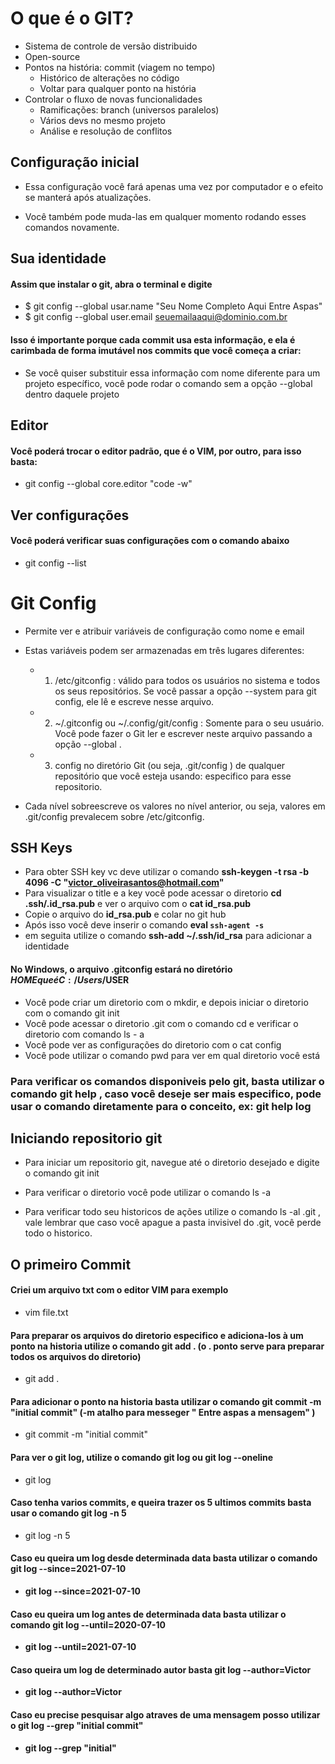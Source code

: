 # O que é o GIT?

* Sistema de controle de versão distribuido
* Open-source
* Pontos na história: commit (viagem no tempo)
    * Histórico de alterações no código
    * Voltar para qualquer ponto na história
* Controlar o fluxo de novas funcionalidades
    * Ramificações: branch (universos paralelos)
    * Vários devs no mesmo projeto
    * Análise e resolução de conflitos

## Configuração inicial

* Essa configuração você fará apenas uma vez por computador e o efeito se manterá após atualizações.

* Você também pode muda-las em qualquer momento rodando esses comandos novamente.

## Sua identidade

####  Assim que instalar o git, abra o terminal e digite

* $ git config --global usar.name "Seu Nome Completo Aqui Entre Aspas"
* $ git config --global user.email seuemailaaqui@dominio.com.br

#### Isso é importante porque cada commit usa esta informação, e ela é carimbada de forma imutável nos commits que você começa a criar:

* Se você quiser substituir essa informação com nome diferente para um projeto específico, você pode rodar o comando sem a opção --global dentro daquele projeto

## Editor

#### Você poderá trocar o editor padrão, que é o VIM, por outro, para isso basta:

* git config --global core.editor "code -w"

## Ver configurações

#### Você poderá verificar suas configurações com o comando abaixo

* git config --list

# Git Config

* Permite ver e atribuir variáveis de configuração como nome e email
* Estas variáveis podem ser armazenadas em três lugares diferentes:
    * 1. /etc/gitconfig : válido para todos os usuários no sistema e todos os seus repositórios. Se você passar a opção --system para git config, ele lê e escreve nesse arquivo.
    * 2. ~/.gitconfig ou ~/.config/git/config : Somente para o seu usuário. Você pode fazer o Git ler e escrever neste arquivo passando a opção --global .
    * 3. config no diretório Git (ou seja, .git/config ) de qualquer repositório que você esteja usando: especifico para esse repositorio.

* Cada nível sobreescreve os valores no nível anterior, ou seja, valores em .git/config prevalecem sobre /etc/gitconfig.

## SSH Keys

* Para obter SSH key vc deve utilizar o comando
**ssh-keygen -t rsa -b 4096 -C "victor_oliveirasantos@hotmail.com"**
* Para visualizar o title e a key você pode acessar o diretorio
**cd .ssh/.id_rsa.pub** e ver o arquivo com o **cat id_rsa.pub**
* Copie o arquivo do **id_rsa.pub** e colar no git hub
* Após isso você deve inserir o comando **eval `ssh-agent -s`** 
* em seguita utilize o comando **ssh-add ~/.ssh/id_rsa** para adicionar a identidade

#### No Windows, o arquivo .gitconfig estará no diretório $HOME que é C:/Users/$USER

* Você pode criar um diretorio com o mkdir, e depois iniciar o diretorio com o comando git init 
* Você pode acessar o diretorio .git com o comando cd e verificar o diretorio com comando ls - a
* Você pode ver as configurações do diretorio com o cat config
* Você pode utilizar o comando pwd para ver em qual diretorio você está

### Para verificar os comandos disponiveis pelo git, basta utilizar o comando git help , caso você deseje ser mais especifico, pode usar o comando diretamente para o conceito, ex: git help log

## Iniciando repositorio git

* Para iniciar um repositorio git, navegue até o diretorio desejado e digite o comando git init

* Para verificar o diretorio você pode utilizar o comando ls -a

* Para verificar todo seu historicos de ações utilize o comando ls -al .git , vale lembrar que caso você apague a pasta invisivel do .git, você perde todo o historico.

## O primeiro Commit

#### Criei um arquivo txt com o editor VIM para exemplo
* vim file.txt
#### Para preparar os arquivos do diretorio especifico e adiciona-los à um ponto na historia utilize o comando git add . (o . ponto serve para preparar todos os arquivos do diretorio)
* git add .
#### Para adicionar o ponto na historia basta utilizar o comando git commit -m "initial commit" (-m atalho para messeger " Entre aspas a mensagem" )
* git commit -m "initial commit"

#### Para ver o git log, utilize o comando git log ou git log --oneline
* git log
#### Caso tenha varios commits, e queira trazer os 5 ultimos commits basta usar o comando git log -n 5
* git log -n 5
#### Caso eu queira um log desde determinada data basta utilizar o comando git log --since=2021-07-10
* **git log --since=2021-07-10**
#### Caso eu queira um log antes de determinada data basta utilizar o comando git log --until=2020-07-10
* **git log --until=2021-07-10**
#### Caso queira um log de determinado autor basta git log --author=Victor
* **git log --author=Victor**
#### Caso eu precise pesquisar algo atraves de uma mensagem posso utilizar o git log --grep "initial commit"
* **git log --grep "initial"**

